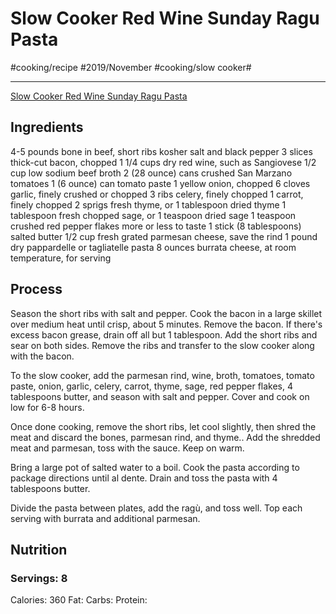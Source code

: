 # Slow Cooker Red Wine Sunday Ragu Pasta
#cooking/recipe #2019/November #cooking/slow cooker#
- - - -
[Slow Cooker Red Wine Sunday Ragu Pasta](https://www.halfbakedharvest.com/slow-cooker-red-wine-sunday-ragu-pasta/#bo-recipe)

## Ingredients
4-5 pounds bone in beef, short ribs
kosher salt and black pepper
3 slices thick-cut bacon, chopped
1 1/4 cups dry red wine, such as Sangiovese
1/2 cup low sodium beef broth
2 (28 ounce) cans crushed San Marzano tomatoes
1 (6 ounce) can tomato paste
1 yellow onion, chopped
6 cloves garlic, finely crushed or chopped
3 ribs celery, finely chopped
1 carrot, finely chopped
2 sprigs fresh thyme, or 1 tablespoon dried thyme
1 tablespoon fresh chopped sage, or 1 teaspoon dried sage
1 teaspoon crushed red pepper flakes more or less to taste
1 stick (8 tablespoons) salted butter
1/2 cup fresh grated parmesan cheese, save the rind
1 pound dry pappardelle or tagliatelle pasta
8 ounces burrata cheese, at room temperature, for serving

## Process
Season the short ribs with salt and pepper. Cook the bacon in a large skillet over medium heat until crisp, about 5 minutes. Remove the bacon. If there's excess bacon grease, drain off all but 1 tablespoon. Add the short ribs and sear on both sides. Remove the ribs and transfer to the slow cooker along with the bacon. 

To the slow cooker, add the parmesan rind, wine, broth, tomatoes, tomato paste, onion, garlic, celery, carrot, thyme, sage, red pepper flakes, 4 tablespoons butter, and season with salt and pepper. Cover and cook on low for 6-8 hours. 

Once done cooking, remove the short ribs, let cool slightly, then shred the meat and discard the bones, parmesan rind, and thyme.. Add the shredded meat and parmesan, toss with the sauce. Keep on warm.

Bring a large pot of salted water to a boil. Cook the pasta according to package directions until al dente. Drain and toss the pasta with 4 tablespoons butter.

Divide the pasta between plates, add the ragù, and toss well. Top each serving with burrata and additional parmesan.

## Nutrition
### Servings: 8
Calories: 360
Fat: 
Carbs: 
Protein: 